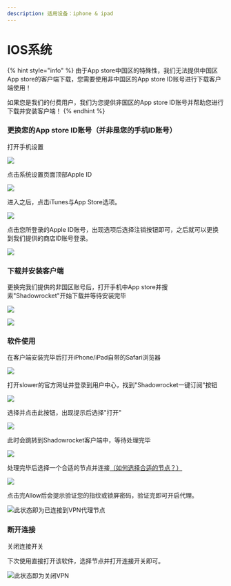 ```yaml
---
description: 适用设备：iphone & ipad
---
```


# IOS系统

{% hint style="info" %}
由于App store中国区的特殊性，我们无法提供中国区App store的客户端下载，您需要使用非中国区的App store ID账号进行下载客户端使用！

如果您是我们的付费用户，我们为您提供非国区的App store ID账号并帮助您进行下载并安装客户端！
{% endhint %}

### 更换您的App store ID账号（并非是您的手机ID账号）

打开手机设置

![](../.gitbook/assets/80cb39dbb6fd52662d0dddc2a018972bd50736c6.png)

点击系统设置页面顶部Apple ID

![](../.gitbook/assets/cb8065380cd791231cbc75a2a6345982b3b7808c.png)

进入之后，点击iTunes与App Store选项。

![](../.gitbook/assets/908fa0ec08fa513d74ea8d08366d55fbb3fbd9a0.png)

点击您所登录的Apple ID账号，出现选项后选择注销按钮即可，之后就可以更换到我们提供的商店ID账号登录。

![](../.gitbook/assets/94cad1c8a786c917a47bb2efc23d70cf3ac757e8.png)

### 下载并安装客户端

更换完我们提供的非国区账号后，打开手机中App store并搜索"Shadowrocket"开始下载并等待安装完毕

![](../.gitbook/assets/snipaste_2019-07-25_00-00-59.png)

![](../.gitbook/assets/snipaste_2019-07-25_00-04-11.png)

### 软件使用

在客户端安装完毕后打开iPhone/iPad自带的Safari浏览器

![](../.gitbook/assets/snipaste_2019-07-25_00-10-09.png)

打开slower的官方网址并登录到用户中心，找到"Shadowrocket一键订阅"按钮

![](../.gitbook/assets/snipaste_2019-07-25_00-11-08.png)

选择并点击此按钮，出现提示后选择"打开"

![](../.gitbook/assets/snipaste_2019-07-25_00-11-46.png)

此时会跳转到Shadowrocket客户端中，等待处理完毕

![](../.gitbook/assets/wei-xin-tu-pian-20190725001201.jpg)

处理完毕后选择一个合适的节点并连接[（如何选择合适的节点？）](../wang-zhan-shi-yong/jie-dian-tui-jian.md)

![](../.gitbook/assets/5cf13ed64656825240.png)

点击完Allow后会提示验证您的指纹或锁屏密码，验证完即可开启代理。

![&#x6B64;&#x72B6;&#x6001;&#x5373;&#x4E3A;&#x5DF2;&#x8FDE;&#x63A5;&#x5230;VPN&#x4EE3;&#x7406;&#x8282;&#x70B9;](../.gitbook/assets/5cf13f036433285824.png)

### **断开连接**

关闭连接开关

下次使用直接打开该软件，选择节点并打开连接开关即可。

![&#x6B64;&#x72B6;&#x6001;&#x5373;&#x4E3A;&#x5173;&#x95ED;VPN](../.gitbook/assets/5cf13f3f64af477024.png)



